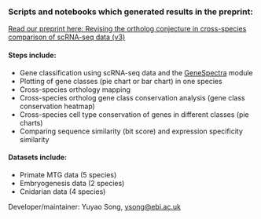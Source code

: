 ### Scripts and notebooks which generated results in the preprint:

[Read our preprint here: Revising the ortholog conjecture in cross-species comparison of scRNA-seq data (v3)](https://www.biorxiv.org/content/10.1101/2024.06.21.600109v3)


#### Steps include:
 - Gene classification using scRNA-seq data and the [GeneSpectra](https://github.com/Papatheodorou-Group/GeneSpectra) module
 - Plotting of gene classes (pie chart or bar chart) in one species
 - Cross-species orthology mapping
 - Cross-species ortholog gene class conservation analysis (gene class conservation heatmap)
 - Cross-species cell type conservation of genes in different classes (pie charts)
 - Comparing sequence similarity (bit score) and expression specificity similarity

#### Datasets include:

 - Primate MTG data (5 species)
 - Embryogenesis data (2 species)
 - Cnidarian data (4 species)

Developer/maintainer: Yuyao Song, <ysong@ebi.ac.uk>
